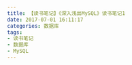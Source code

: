 ```yaml
---
title: 【读书笔记】《深入浅出MySQL》读书笔记1
date: 2017-07-01 16:11:17
categories: 数据库
tags:
- 读书笔记
- 数据库
- MySQL
---
```

